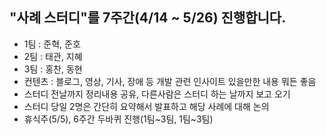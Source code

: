 ## "사례 스터디"를 7주간(4/14 ~ 5/26) 진행합니다.

- 1팀 : 준혁, 준호
- 2팀 : 태관, 지혜
- 3팀 : 홍찬, 동현
- 컨텐츠 : 블로그, 영상, 기사, 장애 등 개발 관련 인사이트 있을만한 내용 뭐든 좋음
- 스터디 전날까지 정리내용 공유, 다른사람은 스터디 하는 날까지 보고 오기
- 스터디 당일 2명은 간단히 요약해서 발표하고 해당 사례에 대해 논의
- 휴식주(5/5), 6주간 두바퀴 진행(1팀\~3팀, 1팀\~3팀)
